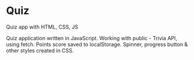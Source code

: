 # Quiz
Quiz app with HTML, CSS, JS

Quiz application written in JavaScript.
Working with public - Trivia API, using fetch.
Points score saved to localStorage.
Spinner, progress button & other styles created in CSS.

